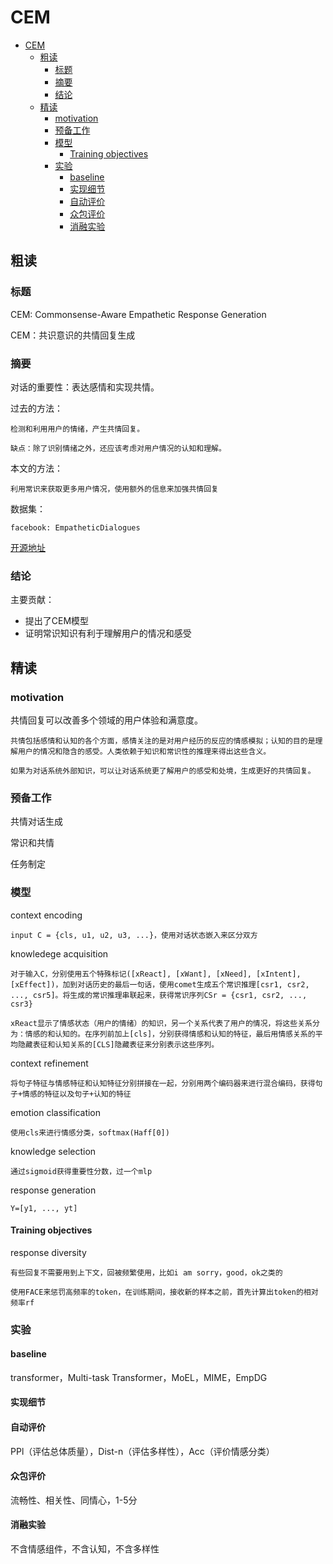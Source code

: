 # CEM

- [CEM](#cem)
  - [粗读](#粗读)
    - [标题](#标题)
    - [摘要](#摘要)
    - [结论](#结论)
  - [精读](#精读)
    - [motivation](#motivation)
    - [预备工作](#预备工作)
    - [模型](#模型)
      - [Training objectives](#training-objectives)
    - [实验](#实验)
      - [baseline](#baseline)
      - [实现细节](#实现细节)
      - [自动评价](#自动评价)
      - [众包评价](#众包评价)
      - [消融实验](#消融实验)

## 粗读

### 标题

CEM: Commonsense-Aware Empathetic Response Generation

CEM：共识意识的共情回复生成

### 摘要

对话的重要性：表达感情和实现共情。

过去的方法：

    检测和利用用户的情绪，产生共情回复。

    缺点：除了识别情绪之外，还应该考虑对用户情况的认知和理解。

本文的方法：

    利用常识来获取更多用户情况，使用额外的信息来加强共情回复

数据集：

    facebook: EmpatheticDialogues

[开源地址](https://github.com/Sahandfer/CEM)

### 结论

主要贡献：

+ 提出了CEM模型
+ 证明常识知识有利于理解用户的情况和感受

## 精读

### motivation

共情回复可以改善多个领域的用户体验和满意度。

    共情包括感情和认知的各个方面，感情关注的是对用户经历的反应的情感模拟；认知的目的是理解用户的情况和隐含的感受。人类依赖于知识和常识性的推理来得出这些含义。

    如果为对话系统外部知识，可以让对话系统更了解用户的感受和处境，生成更好的共情回复。

### 预备工作

共情对话生成

常识和共情

任务制定

### 模型

context encoding

    input C = {cls, u1, u2, u3, ...}，使用对话状态嵌入来区分双方

knowledege acquisition

    对于输入C，分别使用五个特殊标记([xReact], [xWant], [xNeed], [xIntent], [xEffect])，加到对话历史的最后一句话，使用comet生成五个常识推理[csr1, csr2, ..., csr5]。将生成的常识推理串联起来，获得常识序列CSr = {csr1, csr2, ..., csr3}

    xReact显示了情感状态（用户的情绪）的知识，另一个关系代表了用户的情况，将这些关系分为：情感的和认知的。在序列前加上[cls]，分别获得情感和认知的特征，最后用情感关系的平均隐藏表征和认知关系的[CLS]隐藏表征来分别表示这些序列。

context refinement

    将句子特征与情感特征和认知特征分别拼接在一起，分别用两个编码器来进行混合编码，获得句子+情感的特征以及句子+认知的特征

emotion classification

    使用cls来进行情感分类，softmax(Haff[0])

knowledge selection

    通过sigmoid获得重要性分数，过一个mlp

response generation

    Y=[y1, ..., yt]

#### Training objectives

response diversity

    有些回复不需要用到上下文，回被频繁使用，比如i am sorry，good，ok之类的

    使用FACE来惩罚高频率的token，在训练期间，接收新的样本之前，首先计算出token的相对频率rf

### 实验

#### baseline

transformer，Multi-task Transformer，MoEL，MIME，EmpDG

#### 实现细节

#### 自动评价

PPl（评估总体质量），Dist-n（评估多样性），Acc（评价情感分类）

#### 众包评价

流畅性、相关性、同情心，1-5分

#### 消融实验

不含情感组件，不含认知，不含多样性

